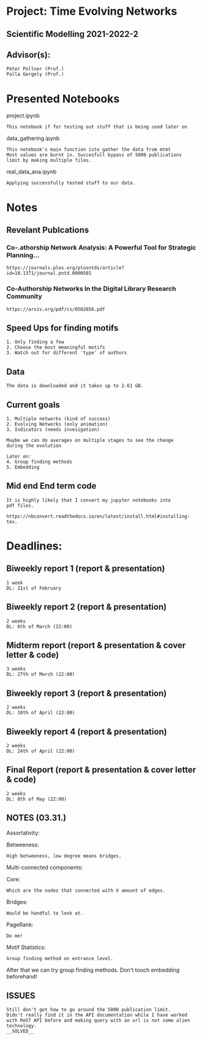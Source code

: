 # Project: Time Evolving Networks
## Scientific Modelling 2021-2022-2

## Advisor(s):

    Péter Pollner (Prof.)
    Palla Gergely (Prof.)


# Presented Notebooks

project.ipynb

    This notebook if for testing out stuff that is being used later on

data_gathering.ipynb

    This notebook's main function isto gather the data from mtmt
    Most values are burnt in. Succesfull bypass of 5000 publications
    limit by making multiple files.

real_data_ana.ipynb

    Applying successfully tested stuff to our data.

# Notes

## Revelant Publcations

### Co-.athorship Network Analysis: A Powerful Tool for Strategic Planning...

    https://journals.plos.org/plosntds/article?id=10.1371/journal.pntd.0000501

### Co-Authorship Networks In the Digital Library Research Community

    https://arxiv.org/pdf/cs/0502056.pdf


## Speed Ups for finding motifs

    1. Only finding a few
    2. Choose the most meaningful motifs
    3. Watch out for different 'type' of authors
    
## Data

    The data is downloaded and it takes up to 2.61 GB.

## Current goals

    1. Multiple networks (kind of success)
    2. Evolving Networks (only animation)
    3. Indicators (needs invesigation)

    Maybe we can do averages on multiple stages to see the change 
    during the evolution

    Later on:
    4. Group finding methods
    5. Embedding

## Mid end End term code

    It is highly likely that I convert my jupyter notebooks into
    pdf files.

    https://nbconvert.readthedocs.io/en/latest/install.html#installing-tex.

# Deadlines:

## Biweekly report 1 (report & presentation)

    1 week
    DL: 21st of February

## Biweekly report 2 (report & presentation)

    2 weeks
    DL: 6th of March (22:00)

## Midterm report (report & presentation & cover letter & code)

    3 weeks
    DL: 27th of March (22:00)

## Biweekly report 3 (report & presentation)

    2 weeks
    DL: 10th of April (22:00)

## Biweekly report 4 (report & presentation)

    2 weeks
    DL: 24th of April (22:00)

## Final Report (report & presentation & cover letter & code)

    2 weeks
    DL: 8th of May (22:00)

## NOTES (03.31.)

Assortativity:

    

Betweeness:

    High betweeness, low degree means bridges.

Multi-connected components:

Core:

    Which are the nodes that connected with X amount of edges.

Bridges:

    Would be handful to look at.

PageRank:

    Do me!

Motif Statistics:

    Group finding method on entrance level.

After that we can try group finding methods. Don't touch embedding beforehand!


## ISSUES

    Still don't get how to go around the 5000 publication limit.
    Didn't really find it in the API documentation while I have worked
    with ReST API before and making query with an url is not some alien 
    technology.
    __SOLVED__